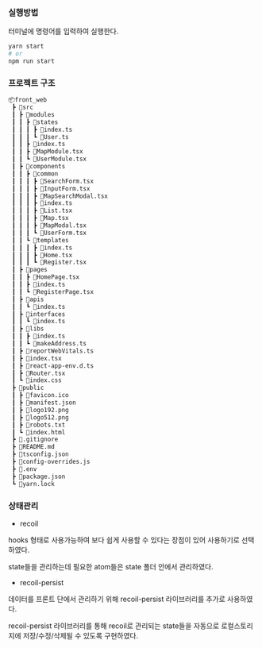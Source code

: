 
### 실행방법

터미널에 명령어를 입력하여 실행한다.

```bash
yarn start
# or
npm run start
```

### 프로젝트 구조

```bash
📦front_web
 ┣ 📂src
 ┃ ┣ 📂modules
 ┃ ┃ ┣ 📂states
 ┃ ┃ ┃ ┣ 📜index.ts
 ┃ ┃ ┃ ┗ 📜User.ts
 ┃ ┃ ┣ 📜index.ts
 ┃ ┃ ┣ 📜MapModule.tsx
 ┃ ┃ ┗ 📜UserModule.tsx
 ┃ ┣ 📂components
 ┃ ┃ ┣ 📂common
 ┃ ┃ ┃ ┣ 📜SearchForm.tsx
 ┃ ┃ ┃ ┣ 📜InputForm.tsx
 ┃ ┃ ┃ ┣ 📜MapSearchModal.tsx
 ┃ ┃ ┃ ┣ 📜index.ts
 ┃ ┃ ┃ ┣ 📜List.tsx
 ┃ ┃ ┃ ┣ 📜Map.tsx
 ┃ ┃ ┃ ┣ 📜MapModal.tsx
 ┃ ┃ ┃ ┗ 📜UserForm.tsx
 ┃ ┃ ┗ 📂templates
 ┃ ┃ ┃ ┣ 📜index.ts
 ┃ ┃ ┃ ┣ 📜Home.tsx
 ┃ ┃ ┃ ┗ 📜Register.tsx
 ┃ ┣ 📂pages
 ┃ ┃ ┣ 📜HomePage.tsx
 ┃ ┃ ┣ 📜index.ts
 ┃ ┃ ┗ 📜RegisterPage.tsx
 ┃ ┣ 📂apis
 ┃ ┃ ┗ 📜index.ts
 ┃ ┣ 📂interfaces
 ┃ ┃ ┗ 📜index.ts
 ┃ ┣ 📂libs
 ┃ ┃ ┣ 📜index.ts
 ┃ ┃ ┗ 📜makeAddress.ts
 ┃ ┣ 📜reportWebVitals.ts
 ┃ ┣ 📜index.tsx
 ┃ ┣ 📜react-app-env.d.ts
 ┃ ┣ 📜Router.tsx
 ┃ ┗ 📜index.css
 ┣ 📂public
 ┃ ┣ 📜favicon.ico
 ┃ ┣ 📜manifest.json
 ┃ ┣ 📜logo192.png
 ┃ ┣ 📜logo512.png
 ┃ ┣ 📜robots.txt
 ┃ ┗ 📜index.html
 ┣ 📜.gitignore
 ┣ 📜README.md
 ┣ 📜tsconfig.json
 ┣ 📜config-overrides.js
 ┣ 📜.env
 ┣ 📜package.json
 ┗ 📜yarn.lock
```

### 상태관리

- recoil

hooks 형태로 사용가능하여 보다 쉽게 사용할 수 있다는 장점이 있어 사용하기로 선택하였다.

state들을 관리하는데 필요한 atom들은 state 폴더 안에서 관리하였다.

- recoil-persist

데이터를 프론트 단에서 관리하기 위해 recoil-persist 라이브러리를 추가로 사용하였다.

recoil-persist 라이브러리를 통해 recoil로 관리되는 state들을 자동으로 로컬스토리지에 저장/수정/삭제될 수 있도록 구현하였다.
